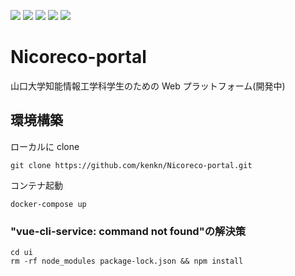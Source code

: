 ![](https://img.shields.io/badge/npm-7.13.0-blue)
![](https://img.shields.io/badge/node-10.19.0-blue)
![](https://img.shields.io/badge/vue/cli-4.5.13-brightgreen)
![](https://img.shields.io/badge/Go-1.15-orange)
![](https://img.shields.io/badge/Fiber-2.14.0-orange)

# Nicoreco-portal

山口大学知能情報工学科学生のための Web プラットフォーム(開発中)

## 環境構築

ローカルに clone

```
git clone https://github.com/kenkn/Nicoreco-portal.git
```

コンテナ起動

```
docker-compose up
```

### "vue-cli-service: command not found"の解決策

```
cd ui
rm -rf node_modules package-lock.json && npm install
```
